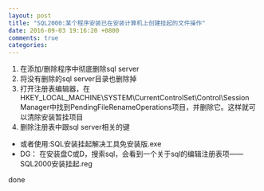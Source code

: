 ```yaml
---
layout: post
title: "SQL2000:某个程序安装已在安装计算机上创建挂起的文件操作"
date: 2016-09-03 19:16:20 +0800
comments: true
categories: 
---
```

1. 在添加/删除程序中彻底删除sql server
2. 将没有删除的sql server目录也删除掉
3. 打开注册表编辑器，在HKEY_LOCAL_MACHINE\\SYSTEM\\CurrentControlSet\\Control\\Session Manager中找到PendingFileRenameOperations项目，并删除它。这样就可以清除安装暂挂项目
4. 删除注册表中跟sql server相关的键  

- 或者使用:SQL安装挂起解决工具免安装版.exe
- DG：
   在安装盘C或D，搜索sql，会看到一个关于sql的编辑注册表项——SQL2000安装挂起.reg  

done
